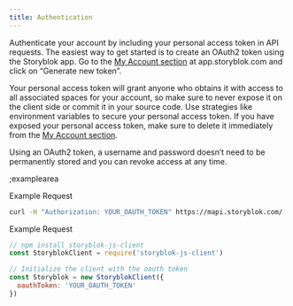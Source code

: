 ```yaml
---
title: Authentication
---
```


Authenticate your account by including your personal access token in API requests. The easiest way to get started is to create an OAuth2 token using the Storyblok app. Go to the [My Account section](https://app.storyblok.com/#!/me/account) at app.storyblok.com and click on “Generate new token”.

Your personal access token will grant anyone who obtains it with access to all associated spaces for your account, so make sure to never expose it on the client side or commit it in your source code. Use strategies like environment variables to secure your personal access token. If you have exposed your personal access token, make sure to delete it immediately from the [My Account section](https://app.storyblok.com/#!/me/account).

Using an OAuth2 token, a username and password doesn’t need to be permanently stored and you can revoke access at any time.

;examplearea

<div v-show="$store.state.technology == 'bash'">

Example Request

```bash
curl -H "Authorization: YOUR_OAUTH_TOKEN" https://mapi.storyblok.com/
```

</div>
<div v-show="$store.state.technology == 'javascript'">

Example Request

```javascript
// npm install storyblok-js-client
const StoryblokClient = require('storyblok-js-client')

// Initialize the client with the oauth token
const Storyblok = new StoryblokClient({
  oauthToken: 'YOUR_OAUTH_TOKEN'
})
```

</div> 
